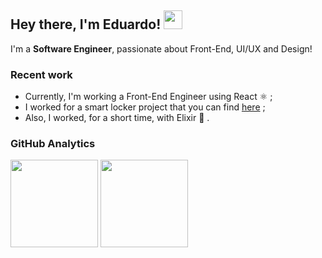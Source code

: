 ## Hey there, I'm Eduardo! <img src= "https://user-images.githubusercontent.com/26300784/170683899-22b62921-40db-4631-822b-8de922e6ae16.gif" width ="30" >



I'm a **Software Engineer**, passionate about Front-End, UI/UX and Design!

### Recent work
- Currently, I'm working a Front-End Engineer using React ⚛ ;
- I worked for a smart locker project that you can find [here](https://gitlab.com/oz_wonderland/py-locker) ;
- Also, I worked, for a short time, with Elixir 🧪 .



### GitHub Analytics

<p align="left">
  <img height="140em"  src= "https://github-readme-stats.vercel.app/api?username=edupaulos&show_icons=true&theme=tokyonight">
  <img height="140em"  src= "https://github-readme-stats.vercel.app/api/top-langs/?username=edupaulos&show_icons=true&theme=tokyonight&layout=compact">
</p>

<!---
Edix96/Edix96 is a ✨ special ✨ repository because its `README.md` (this file) appears on your GitHub profile.
You can click the Preview link to take a look at your changes.
--->
